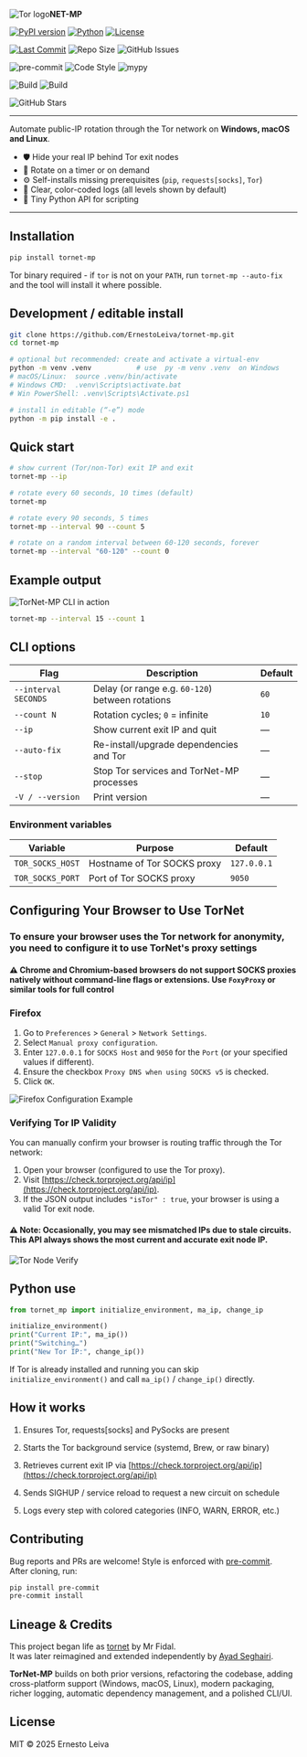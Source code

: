 <img src = "https://i.imgur.com/Mo2HtCS.png" alt="Tor logo">**NET-MP**

[![PyPI version](https://img.shields.io/pypi/v/tornet-mp?logo=pypi&logoColor=%233775A9&label=PyPi)](https://pypi.org/project/tornet-mp)
[![Python](https://img.shields.io/pypi/pyversions/tornet-mp?logo=python&logoColor=%233776AB)](https://pypi.org/project/tornet-mp)
[![License](https://img.shields.io/badge/⚖️_license-MIT-yellow.svg)](https://github.com/ErnestoLeiva/tornet-multi-platform?tab=License-1-ov-file)

[![Last Commit](https://img.shields.io/github/last-commit/ErnestoLeiva/tornet-multi-platform)](https://github.com/ErnestoLeiva/tornet-multi-platform/commits/main/)
![Repo Size](https://img.shields.io/github/repo-size/ErnestoLeiva/tornet-multi-platform)
![GitHub Issues](https://img.shields.io/github/issues/ErnestoLeiva/tornet-multi-platform)

![pre-commit](https://img.shields.io/badge/pre--commit-enabled-brightgreen?logo=pre-commit)
![Code Style](https://img.shields.io/badge/code%20style-black-000000.svg)
![mypy](https://img.shields.io/badge/type--checked-mypy-informational)

![Build](https://github.com/ErnestoLeiva/tornet-multi-platform/actions/workflows/publish.yml/badge.svg)
![Build](https://github.com/ErnestoLeiva/tornet-multi-platform/actions/workflows/release.yml/badge.svg)

![GitHub Stars](https://img.shields.io/github/stars/ErnestoLeiva/tornet-multi-platform?style=social)

---

Automate public-IP rotation through the Tor network on **Windows, macOS and Linux**.

* 🛡️  Hide your real IP behind Tor exit nodes  
* 🔄  Rotate on a timer or on demand  
* ⚙️  Self-installs missing prerequisites (`pip`, `requests[socks]`, `Tor`)  
* 📜  Clear, color-coded logs (all levels shown by default)  
* 🐍  Tiny Python API for scripting

---

## Installation

```bash
pip install tornet-mp
```

Tor binary required - if `tor` is not on your `PATH`, run
`tornet-mp --auto-fix` and the tool will install it where possible.

## Development / editable install

```bash
git clone https://github.com/ErnestoLeiva/tornet-mp.git
cd tornet-mp

# optional but recommended: create and activate a virtual-env
python -m venv .venv           # use  py -m venv .venv  on Windows
# macOS/Linux:  source .venv/bin/activate
# Windows CMD:  .venv\Scripts\activate.bat
# Win PowerShell: .venv\Scripts\Activate.ps1

# install in editable (“-e”) mode
python -m pip install -e .
```

## Quick start

```bash
# show current (Tor/non-Tor) exit IP and exit
tornet-mp --ip

# rotate every 60 seconds, 10 times (default)
tornet-mp

# rotate every 90 seconds, 5 times
tornet-mp --interval 90 --count 5

# rotate on a random interval between 60-120 seconds, forever
tornet-mp --interval "60-120" --count 0
```

## Example output

<img src="https://i.imgur.com/hCV5acd.png" alt="TorNet-MP CLI in action">

```bash
tornet-mp --interval 15 --count 1
```

## CLI options

| Flag                 | Description                                      | Default |
| -------------------- | ------------------------------------------------ | ------- |
| `--interval SECONDS` | Delay (or range e.g. `60-120`) between rotations | `60`    |
| `--count N`          | Rotation cycles; `0` = infinite                  | `10`    |
| `--ip`               | Show current exit IP and quit                    | —       |
| `--auto-fix`         | Re-install/upgrade dependencies and Tor          | —       |
| `--stop`             | Stop Tor services and TorNet-MP processes        | —       |
| `-V / --version`     | Print version                                    | —       |

### Environment variables

| Variable         | Purpose                     | Default     |
| ---------------- | --------------------------- | ----------- |
| `TOR_SOCKS_HOST` | Hostname of Tor SOCKS proxy | `127.0.0.1` |
| `TOR_SOCKS_PORT` | Port of Tor SOCKS proxy     | `9050`      |

## Configuring Your Browser to Use TorNet

### To ensure your browser uses the Tor network for anonymity, you need to configure it to use TorNet's proxy settings

#### ⚠️ Chrome and Chromium-based browsers do not support SOCKS proxies natively without command-line flags or extensions. Use `FoxyProxy` or similar tools for full control

### **Firefox**

1. Go to `Preferences` > `General` > `Network Settings`.
2. Select `Manual proxy configuration`.
3. Enter `127.0.0.1` for `SOCKS Host` and `9050` for the `Port` (or your specified values if different).
4. Ensure the checkbox `Proxy DNS when using SOCKS v5` is checked.
5. Click `OK`.

<img src="https://i.imgur.com/jDLV6BZ.png" alt="Firefox Configuration Example">

### **Verifying Tor IP Validity**

You can manually confirm your browser is routing traffic through the Tor network:

1. Open your browser (configured to use the Tor proxy).
2. Visit [https://check.torproject.org/api/ip](https://check.torproject.org/api/ip).
3. If the JSON output includes `"isTor" : true`, your browser is using a valid Tor exit node.

#### ⚠️ **Note:** Occasionally, you may see mismatched IPs due to stale circuits. This API always shows the most current and accurate exit node IP.

<img src="https://i.imgur.com/IREOywH.png" alt="Tor Node Verify">

## Python use

```python
from tornet_mp import initialize_environment, ma_ip, change_ip

initialize_environment()
print("Current IP:", ma_ip())
print("Switching…")
print("New Tor IP:", change_ip())
```

If Tor is already installed and running you can skip `initialize_environment()` and call `ma_ip()` / `change_ip()` directly.

## How it works

1. Ensures Tor, requests[socks] and PySocks are present

2. Starts the Tor background service (systemd, Brew, or raw binary)

3. Retrieves current exit IP via [https://check.torproject.org/api/ip](https://check.torproject.org/api/ip)

4. Sends SIGHUP / service reload to request a new circuit on schedule

5. Logs every step with colored categories (INFO, WARN, ERROR, etc.)

## Contributing

Bug reports and PRs are welcome!
Style is enforced with [pre-commit](https://pre-commit.com).  
After cloning, run:

```bash
pip install pre-commit
pre-commit install
```

## Lineage & Credits

This project began life as [tornet](https://github.com/ByteBreach/tornet) by Mr Fidal.  
It was later reimagined and extended independently by [Ayad Seghairi](https://github.com/ayadseghairi/tornet).

**TorNet-MP** builds on both prior versions, refactoring the codebase, adding cross-platform support (Windows, macOS, Linux), modern packaging, richer logging, automatic dependency management, and a polished CLI/UI.

## License

MIT © 2025 Ernesto Leiva
